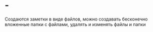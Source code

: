 # -
Создаются заметки в виде файлов, можно создавать бесконечно вложенные папки с файлами, удалять и изменять файлы и папки

